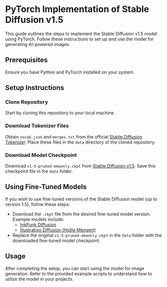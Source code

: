 # PyTorch Implementation of Stable Diffusion v1.5

This guide outlines the steps to implement the Stable Diffusion v1.5 model using PyTorch. Follow these instructions to set up and use the model for generating AI-powered images.

## Prerequisites

Ensure you have Python and PyTorch installed on your system.

## Setup Instructions

### Clone Repository
Start by cloning this repository to your local machine.

### Download Tokenizer Files
Obtain `vocab.json` and `merges.txt` from the official [Stable Diffusion Tokenizer](https://huggingface.co/runwayml/stable-diffusion-v1-5/tree/main/tokenizer).
Place these files in the `data` directory of the cloned repository.

### Download Model Checkpoint
Download `v1-5-pruned-emaonly.ckpt` from [Stable Diffusion v1.5](https://huggingface.co/runwayml/stable-diffusion-v1-5/tree/main).
Save this checkpoint file in the `data` folder.

## Using Fine-Tuned Models
If you wish to use fine-tuned versions of the Stable Diffusion model (up to version 1.5), follow these steps:

- Download the `.ckpt` file from the desired fine-tuned model version. Example models include:
  - [InkPunk Diffusion](https://huggingface.co/Envvi/Inkpunk-Diffusion/tree/main)
  - [Illustration Diffusion (Hollie Mengert)](https://huggingface.co/Envvi/Inkpunk-Diffusion/tree/main)
- Replace the original `v1-5-pruned-emaonly.ckpt` in the `data` folder with the downloaded fine-tuned model checkpoint.

## Usage
After completing the setup, you can start using the model for image generation. Refer to the provided example scripts to understand how to utilize the model in your projects.
